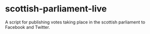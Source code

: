 # scottish-parliament-live
A script for publishing votes taking place in the scottish parliament to Facebook and Twitter.
